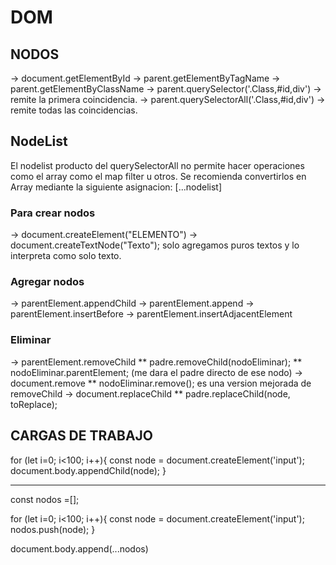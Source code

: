 # DOM

## NODOS
-> document.getElementById
-> parent.getElementByTagName
-> parent.getElementByClassName
-> parent.querySelector('.Class,#id,div') -> remite la primera coincidencia.
-> parent.querySelectorAll('.Class,#id,div') -> remite todas las coincidencias.

## NodeList
El nodelist producto del querySelectorAll no permite hacer operaciones como el array como el map filter u otros.
Se recomienda convertirlos en Array mediante la siguiente asignacion: [...nodelist]

### Para crear nodos
-> document.createElement("ELEMENTO")
-> document.createTextNode("Texto"); solo agregamos puros textos y lo interpreta como solo texto.

### Agregar nodos
-> parentElement.appendChild
-> parentElement.append
-> parentElement.insertBefore
-> parentElement.insertAdjacentElement

### Eliminar 
-> parentElement.removeChild
    ** padre.removeChild(nodoEliminar);
    ** nodoEliminar.parentElement; (me dara el padre directo de ese nodo)
-> document.remove
    ** nodoEliminar.remove(); es una version mejorada de removeChild
-> document.replaceChild
    ** padre.replaceChild(node, toReplace);

## CARGAS DE TRABAJO


for (let i=0; i<100; i++){
    const node = document.createElement('input');
    document.body.appendChild(node);
}
*************************************************
const nodos =[];

for (let i=0; i<100; i++){
    const node = document.createElement('input');
    nodos.push(node);
}

document.body.append(...nodos)